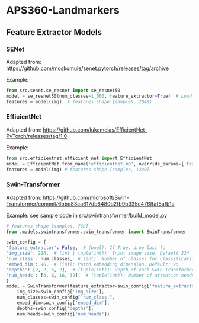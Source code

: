 # APS360-Landmarkers

## Feature Extractor Models
### SENet
Adapted from: https://github.com/moskomule/senet.pytorch/releases/tag/archive

Example: 
```python
from src.senet.se_resnet import se_resnet50
model = se_resnet50(num_classes=1_000, feature_extractor=True)  # Load a SE_ResNet50 model as feature extractor
features = model(img)  # features shape [samples, 2048]
```

### EfficientNet
Adapted from: https://github.com/lukemelas/EfficientNet-PyTorch/releases/tag/1.0

Example:
```python
from src.efficientnet.efficient_net import EfficientNet
model = EfficientNet.from_name('efficientnet-b0', override_params={'feature_extractor':True})  # Load an EfficientNet model as feature extractor
features = model(img) # features shape [samples, 1280]
```

### Swin-Transformer
Adapted from: https://github.com/microsoft/Swin-Transformer/commit/6bbd83ca617db8480b2fb9b335c476ffaf5afb1a

Example: see sample code in src/swintransformer/build_model.py
```python
# features shape [samples, 768]
from .models.swintransformer.swin_transformer import SwinTransformer

swin_config = {
'feature_extractor': False,  # (bool): If True, drop last fc
'img_size': 224,  # (int | tuple(int)): Input image size. Default 224
'num_class': num_classes,  # (int): Number of classes for classification head. Default: 1000
'embed_dim': 96,  # (int): Patch embedding dimension. Default: 96
'depths': [2, 2, 6, 2],  # (tuple(int)): Depth of each Swin Transformer layer. (see above)
'num_heads': [4, 8, 16, 32],  # (tuple(int)): Number of attention heads in different layers.
}
model = SwinTransformer(feature_extractor=swin_config['feature_extractor'],
    img_size=swin_config['img_size'],
    num_classes=swin_config['num_class'],
    embed_dim=swin_config['embed_dim'],
    depths=swin_config['depths'],
    num_heads=swin_config['num_heads'])
```
